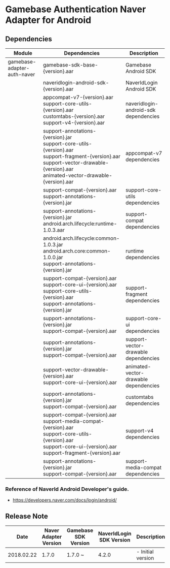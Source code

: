 # Gamebase Authentication Naver Adapter for Android

## Dependencies

| Module | Dependencies | Description |
| ------ | ------------ | ----------- |
| gamebase-adapter-auth-naver | gamebase-sdk-base-{version}.aar | Gamebase Android SDK |
|  | naveridlogin-android-sdk-{version}.aar | NaverIdLogin Android SDK |
|  | appcompat-v7-{version}.aar<br>support-core-utils-{version}.aar<br>customtabs-{version}.aar<br>support-v4-{version}.aar | naveridlogin-android-sdk dependencies |
| | support-annotations-{version}.jar<br>support-core-utils-{version}.aar<br>support-fragment-{version}.aar<br>support-vector-drawable-{version}.aar<br>animated-vector-drawable-{version}.aar | appcompat-v7 dependencies |
| | support-compat-{version}.aar<br>support-annotations-{version}.jar | support-core-utils dependencies |
| | support-annotations-{version}.jar<br>android.arch.lifecycle:runtime-1.0.3.aar | support-compat dependencies |
| | android.arch.lifecycle:common-1.0.3.jar<br>android.arch.core:common-1.0.0.jar<br>support-annotations-{version}.jar | runtime dependencies |
| | support-compat-{version}.aar<br>support-core-ui-{version}.aar<br>support-core-utils-{version}.aar<br>support-annotations-{version}.jar | support-fragment dependencies |
| | support-annotations-{version}.jar<br>support-compat-{version}.aar | support-core-ui dependencies |
| | support-annotations-{version}.jar<br>support-compat-{version}.aar | support-vector-drawable dependencies |
| | support-vector-drawable-{version}.aar<br>support-core-ui-{version}.aar | animated-vector-drawable dependencies |
| | support-annotations-{version}.jar<br>support-compat-{version}.aar | customtabs dependencies |
| | support-compat-{version}.aar<br>support-media-compat-{version}.aar<br>support-core-utils-{version}.aar<br>support-core-ui-{version}.aar<br>support-fragment-{version}.aar | support-v4 dependencies |
| | support-annotations-{version}.jar<br>support-compat-{version}.aar | support-media-compat dependencies |

### Reference of Naverld Android Developer's guide.
* https://developers.naver.com/docs/login/android/

## Release Note

| Date | Naver Adapter Version | Gamebase SDK Version | NaverIdLogin SDK Version | Description |
| ---- | ---------------------- | -------------------- | --------------------------- | ----------- |
| 2018.02.22 | 1.7.0 | 1.7.0 ~ | 4.2.0 | - Initial version |



